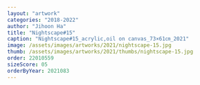 ```yaml
---
layout: "artwork"
categories: "2018-2022"
author: "Jihoon Ha"
title: "Nightscape#15"
caption: "Nightscape#15_acrylic,oil on canvas_73×61㎝_2021"
image: /assets/images/artworks/2021/nightscape-15.jpg
thumb: /assets/images/artworks/2021/thumbs/nightscape-15.jpg
order: 22010559
sizeScore: 05
orderByYear: 2021083
---
```

